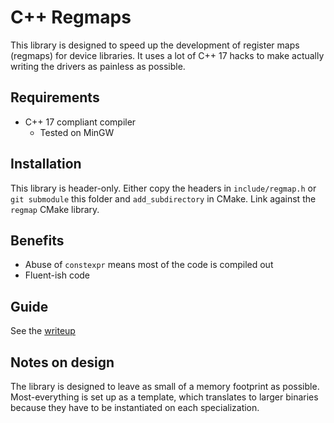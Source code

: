 # C++ Regmaps
This library is designed to speed up the development of
register maps (regmaps) for device libraries. It uses
a lot of C++ 17 hacks to make actually writing the drivers
as painless as possible.

## Requirements
* C++ 17 compliant compiler
    - Tested on MinGW

## Installation
This library is header-only. Either copy the headers in `include/regmap.h`
or `git submodule` this folder and `add_subdirectory` in CMake. Link against
the `regmap` CMake library.

## Benefits
* Abuse of `constexpr` means most of the code is compiled out
* Fluent-ish code

## Guide
See the [writeup](guide.md)

## Notes on design
The library is designed to leave as small of a memory footprint as possible. Most-everything is
set up as a template, which translates to larger binaries because they have to
be instantiated on each specialization.